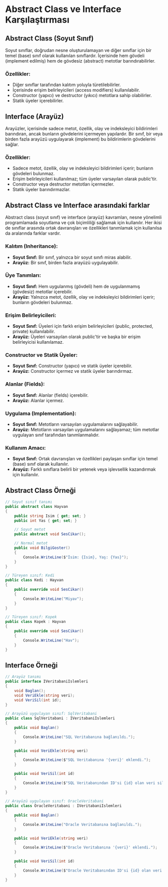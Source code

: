 # Abstract Class ve Interface Karşılaştırması

## Abstract Class (Soyut Sınıf)
Soyut sınıflar, doğrudan nesne oluşturulamayan ve diğer sınıflar için bir temel (base) sınıf olarak kullanılan sınıflardır. İçerisinde hem gövdeli (implement edilmiş) hem de gövdesiz (abstract) metotlar barındırabilirler.

### Özellikler:
- Diğer sınıflar tarafından kalıtım yoluyla türetilebilirler.
- İçerisinde erişim belirleyicileri (access modifiers) kullanılabilir.
- Constructor (yapıcı) ve destructor (yıkıcı) metotlara sahip olabilirler.
- Statik üyeler içerebilirler.

## Interface (Arayüz)
Arayüzler, içerisinde sadece metot, özellik, olay ve indeksleyici bildirimleri barındıran, ancak bunların gövdelerini içermeyen yapılardır. Bir sınıf, bir veya birden fazla arayüzü uygulayarak (implement) bu bildirimlerin gövdelerini sağlar.

### Özellikler:
- Sadece metot, özellik, olay ve indeksleyici bildirimleri içerir; bunların gövdeleri bulunmaz.
- Erişim belirleyicileri kullanılmaz; tüm üyeler varsayılan olarak public'tir.
- Constructor veya destructor metotları içermezler.
- Statik üyeler barındırmazlar.

## Abstract Class ve Interface arasındaki farklar
Abstract class (soyut sınıf) ve interface (arayüz) kavramları, nesne yönelimli programlamada soyutlama ve çok biçimliliği sağlamak için kullanılır. Her ikisi de sınıflar arasında ortak davranışları ve özellikleri tanımlamak için kullanılsa da aralarında farklar vardır.

### Kalıtım (Inheritance):
- **Soyut Sınıf:** Bir sınıf, yalnızca bir soyut sınıfı miras alabilir.
- **Arayüz:** Bir sınıf, birden fazla arayüzü uygulayabilir.

### Üye Tanımları:
- **Soyut Sınıf:** Hem uygulanmış (gövdeli) hem de uygulanmamış (gövdesiz) metotlar içerebilir.
- **Arayüz:** Yalnızca metot, özellik, olay ve indeksleyici bildirimleri içerir; bunların gövdeleri bulunmaz.

### Erişim Belirleyicileri:
- **Soyut Sınıf:** Üyeleri için farklı erişim belirleyicileri (public, protected, private) kullanılabilir.
- **Arayüz:** Üyeleri varsayılan olarak public'tir ve başka bir erişim belirleyicisi kullanılamaz.

### Constructor ve Statik Üyeler:
- **Soyut Sınıf:** Constructor (yapıcı) ve statik üyeler içerebilir.
- **Arayüz:** Constructor içermez ve statik üyeler barındırmaz.

### Alanlar (Fields):
- **Soyut Sınıf:** Alanlar (fields) içerebilir.
- **Arayüz:** Alanlar içermez.

### Uygulama (Implementation):
- **Soyut Sınıf:** Metotların varsayılan uygulamalarını sağlayabilir.
- **Arayüz:** Metotların varsayılan uygulamalarını sağlayamaz; tüm metotlar uygulayan sınıf tarafından tanımlanmalıdır.

### Kullanım Amacı:
- **Soyut Sınıf:** Ortak davranışları ve özellikleri paylaşan sınıflar için temel (base) sınıf olarak kullanılır.
- **Arayüz:** Farklı sınıflara belirli bir yetenek veya işlevsellik kazandırmak için kullanılır.

## Abstract Class Örneği
```csharp
// Soyut sınıf tanımı
public abstract class Hayvan
{
    public string Isim { get; set; }
    public int Yas { get; set; }

    // Soyut metot
    public abstract void SesCikar();

    // Normal metot
    public void BilgiGoster()
    {
        Console.WriteLine($"İsim: {Isim}, Yaş: {Yas}");
    }
}

// Türeyen sınıf: Kedi
public class Kedi : Hayvan
{
    public override void SesCikar()
    {
        Console.WriteLine("Miyav");
    }
}

// Türeyen sınıf: Kopek
public class Kopek : Hayvan
{
    public override void SesCikar()
    {
        Console.WriteLine("Hav");
    }
}
```

## Interface Örneği
```csharp
// Arayüz tanımı
public interface IVeritabaniIslemleri
{
    void Baglan();
    void VeriEkle(string veri);
    void VeriSil(int id);
}

// Arayüzü uygulayan sınıf: SqlVeritabani
public class SqlVeritabani : IVeritabaniIslemleri
{
    public void Baglan()
    {
        Console.WriteLine("SQL Veritabanına bağlanıldı.");
    }

    public void VeriEkle(string veri)
    {
        Console.WriteLine($"SQL Veritabanına '{veri}' eklendi.");
    }

    public void VeriSil(int id)
    {
        Console.WriteLine($"SQL Veritabanından ID'si {id} olan veri silindi.");
    }
}

// Arayüzü uygulayan sınıf: OracleVeritabani
public class OracleVeritabani : IVeritabaniIslemleri
{
    public void Baglan()
    {
        Console.WriteLine("Oracle Veritabanına bağlanıldı.");
    }

    public void VeriEkle(string veri)
    {
        Console.WriteLine($"Oracle Veritabanına '{veri}' eklendi.");
    }

    public void VeriSil(int id)
    {
        Console.WriteLine($"Oracle Veritabanından ID'si {id} olan veri silindi.");
    }
}
```
